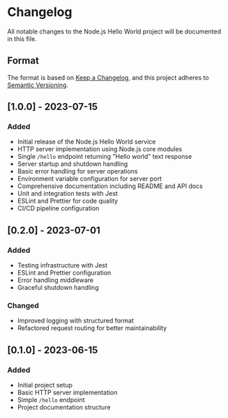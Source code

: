 # Changelog

All notable changes to the Node.js Hello World project will be documented in this file.

## Format

The format is based on [Keep a Changelog](https://keepachangelog.com/en/1.0.0/), and this project adheres to [Semantic Versioning](https://semver.org/spec/v2.0.0.html).

## [1.0.0] - 2023-07-15

### Added
- Initial release of the Node.js Hello World service
- HTTP server implementation using Node.js core modules
- Single `/hello` endpoint returning "Hello world" text response
- Server startup and shutdown handling
- Basic error handling for server operations
- Environment variable configuration for server port
- Comprehensive documentation including README and API docs
- Unit and integration tests with Jest
- ESLint and Prettier for code quality
- CI/CD pipeline configuration

## [0.2.0] - 2023-07-01

### Added
- Testing infrastructure with Jest
- ESLint and Prettier configuration
- Error handling middleware
- Graceful shutdown handling

### Changed
- Improved logging with structured format
- Refactored request routing for better maintainability

## [0.1.0] - 2023-06-15

### Added
- Initial project setup
- Basic HTTP server implementation
- Simple `/hello` endpoint
- Project documentation structure